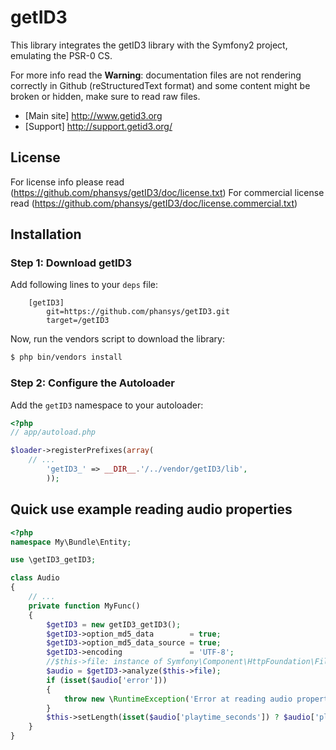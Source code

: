 getID3
======

This library integrates the getID3 library with the Symfony2 project, emulating the PSR-0 CS.

For more info read the 
**Warning**: documentation files are not rendering correctly in Github (reStructuredText format)
and some content might be broken or hidden, make sure to read raw files.

* [Main site] http://www.getid3.org
* [Support] http://support.getid3.org/

License
-------

For license info please read (https://github.com/phansys/getID3/doc/license.txt)
For commercial license read (https://github.com/phansys/getID3/doc/license.commercial.txt)

## Installation

### Step 1: Download getID3

Add following lines to your `deps` file:

```
    [getID3]
        git=https://github.com/phansys/getID3.git
        target=/getID3

```
Now, run the vendors script to download the library:

``` bash
$ php bin/vendors install
```

### Step 2: Configure the Autoloader

Add the `getID3` namespace to your autoloader:

``` php
<?php
// app/autoload.php

$loader->registerPrefixes(array(
    // ...
        'getID3_' => __DIR__.'/../vendor/getID3/lib',
        ));
```

Quick use example reading audio properties
------------------------------------------

``` php
<?php
namespace My\Bundle\Entity;

use \getID3_getID3;

class Audio
{
    // ...
    private function MyFunc()
    {
        $getID3 = new getID3_getID3();
        $getID3->option_md5_data        = true;
        $getID3->option_md5_data_source = true;
        $getID3->encoding               = 'UTF-8';		
        //$this->file: instance of Symfony\Component\HttpFoundation\File\UploadedFile or any valid file resource
        $audio = $getID3->analyze($this->file);			
        if (isset($audio['error'])) 
        {
            throw new \RuntimeException('Error at reading audio properties with getID3_getID3 : ' . $this->file);
        }			
        $this->setLength(isset($audio['playtime_seconds']) ? $audio['playtime_seconds'] : '');
    }
}
```